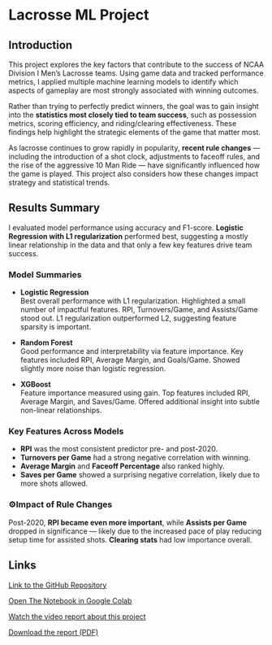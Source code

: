 # Lacrosse ML Project

## Introduction
This project explores the key factors that contribute to the success of NCAA Division I Men’s Lacrosse teams. Using game data and tracked performance metrics, I applied multiple machine learning models to identify which aspects of gameplay are most strongly associated with winning outcomes.

Rather than trying to perfectly predict winners, the goal was to gain insight into the **statistics most closely tied to team success**, such as possession metrics, scoring efficiency, and riding/clearing effectiveness. These findings help highlight the strategic elements of the game that matter most.

As lacrosse continues to grow rapidly in popularity, **recent rule changes** — including the introduction of a shot clock, adjustments to faceoff rules, and the rise of the aggressive 10 Man Ride — have significantly influenced how the game is played. This project also considers how these changes impact strategy and statistical trends.

## Results Summary

I evaluated model performance using accuracy and F1-score. **Logistic Regression with L1 regularization** performed best, suggesting a mostly linear relationship in the data and that only a few key features drive team success.

### Model Summaries

- **Logistic Regression**  
  Best overall performance with L1 regularization. Highlighted a small number of impactful features. RPI, Turnovers/Game, and Assists/Game stood out. L1 regularization outperformed L2, suggesting feature sparsity is important.

- **Random Forest**  
  Good performance and interpretability via feature importance. Key features included RPI, Average Margin, and Goals/Game. Showed slightly more noise than logistic regression.

- **XGBoost**  
  Feature importance measured using gain. Top features included RPI, Average Margin, and Saves/Game. Offered additional insight into subtle non-linear relationships.

### Key Features Across Models

- **RPI** was the most consistent predictor pre- and post-2020.
- **Turnovers per Game** had a strong negative correlation with winning.
- **Average Margin** and **Faceoff Percentage** also ranked highly.
- **Saves per Game** showed a surprising negative correlation, likely due to more shots allowed.

### ⚙Impact of Rule Changes

Post-2020, **RPI became even more important**, while **Assists per Game** dropped in significance — likely due to the increased pace of play reducing setup time for assisted shots. **Clearing stats** had low importance overall.

## Links

[Link to the GitHub Repository](https://github.com/kilbridc/lacrosse_ML)

[Open The Notebook in Google Colab](https://colab.research.google.com/github/kilbridc/lacrosse_ML/blob/main/Final_Notebook.ipynb)

[Watch the video report about this project](https://youtu.be/dWswCVBtA3E)

[Download the report (PDF)](https://raw.githubusercontent.com/kilbridc/lacrosse_ML/main/Reports/Executive_Report.pdf)


